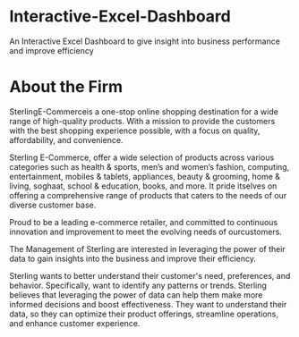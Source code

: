 # Interactive-Excel-Dashboard
An Interactive Excel Dashboard to give insight into business performance and improve efficiency

# About the Firm
SterlingE-Commerceis a one-stop online shopping destination for a wide range of high-quality products.
With a mission to provide the customers with the best shopping experience possible, with a focus on quality, affordability, and convenience.

Sterling E-Commerce, offer a wide selection of products across various categories such as health & sports, men’s and women’s fashion, computing, entertainment, mobiles & tablets, appliances, beauty & grooming, home & living, soghaat, school & education, books, and more.
It pride itselves on offering a comprehensive range of products that caters to the needs of our diverse customer base.

Proud to be a leading e-commerce retailer, and committed to continuous innovation and improvement to meet the evolving needs of ourcustomers.

The Management of Sterling are interested in leveraging the power of their data to gain insights into the business and improve their efficiency.

Sterling wants to better understand their customer's need, preferences, and behavior. Specifically, want to identify any patterns or trends. Sterling believes that leveraging the power of
data can help them make more informed decisions and boost effectiveness.
They want to understand their data, so they can optimize their product offerings, streamline operations, and enhance customer experience.

